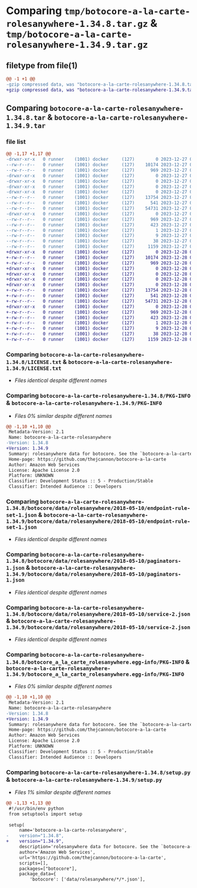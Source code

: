# Comparing `tmp/botocore-a-la-carte-rolesanywhere-1.34.8.tar.gz` & `tmp/botocore-a-la-carte-rolesanywhere-1.34.9.tar.gz`

## filetype from file(1)

```diff
@@ -1 +1 @@
-gzip compressed data, was "botocore-a-la-carte-rolesanywhere-1.34.8.tar", last modified: Wed Dec 27 01:06:59 2023, max compression
+gzip compressed data, was "botocore-a-la-carte-rolesanywhere-1.34.9.tar", last modified: Thu Dec 28 01:07:00 2023, max compression
```

## Comparing `botocore-a-la-carte-rolesanywhere-1.34.8.tar` & `botocore-a-la-carte-rolesanywhere-1.34.9.tar`

### file list

```diff
@@ -1,17 +1,17 @@
-drwxr-xr-x   0 runner    (1001) docker     (127)        0 2023-12-27 01:06:59.135354 botocore-a-la-carte-rolesanywhere-1.34.8/
--rw-r--r--   0 runner    (1001) docker     (127)    10174 2023-12-27 01:06:58.000000 botocore-a-la-carte-rolesanywhere-1.34.8/LICENSE.txt
--rw-r--r--   0 runner    (1001) docker     (127)      969 2023-12-27 01:06:59.135354 botocore-a-la-carte-rolesanywhere-1.34.8/PKG-INFO
-drwxr-xr-x   0 runner    (1001) docker     (127)        0 2023-12-27 01:06:59.131354 botocore-a-la-carte-rolesanywhere-1.34.8/botocore/
-drwxr-xr-x   0 runner    (1001) docker     (127)        0 2023-12-27 01:06:59.131354 botocore-a-la-carte-rolesanywhere-1.34.8/botocore/data/
-drwxr-xr-x   0 runner    (1001) docker     (127)        0 2023-12-27 01:06:59.131354 botocore-a-la-carte-rolesanywhere-1.34.8/botocore/data/rolesanywhere/
-drwxr-xr-x   0 runner    (1001) docker     (127)        0 2023-12-27 01:06:59.135354 botocore-a-la-carte-rolesanywhere-1.34.8/botocore/data/rolesanywhere/2018-05-10/
--rw-r--r--   0 runner    (1001) docker     (127)    13754 2023-12-27 01:06:29.000000 botocore-a-la-carte-rolesanywhere-1.34.8/botocore/data/rolesanywhere/2018-05-10/endpoint-rule-set-1.json
--rw-r--r--   0 runner    (1001) docker     (127)      541 2023-12-27 01:06:29.000000 botocore-a-la-carte-rolesanywhere-1.34.8/botocore/data/rolesanywhere/2018-05-10/paginators-1.json
--rw-r--r--   0 runner    (1001) docker     (127)    54731 2023-12-27 01:06:29.000000 botocore-a-la-carte-rolesanywhere-1.34.8/botocore/data/rolesanywhere/2018-05-10/service-2.json
-drwxr-xr-x   0 runner    (1001) docker     (127)        0 2023-12-27 01:06:59.135354 botocore-a-la-carte-rolesanywhere-1.34.8/botocore_a_la_carte_rolesanywhere.egg-info/
--rw-r--r--   0 runner    (1001) docker     (127)      969 2023-12-27 01:06:59.000000 botocore-a-la-carte-rolesanywhere-1.34.8/botocore_a_la_carte_rolesanywhere.egg-info/PKG-INFO
--rw-r--r--   0 runner    (1001) docker     (127)      423 2023-12-27 01:06:59.000000 botocore-a-la-carte-rolesanywhere-1.34.8/botocore_a_la_carte_rolesanywhere.egg-info/SOURCES.txt
--rw-r--r--   0 runner    (1001) docker     (127)        1 2023-12-27 01:06:59.000000 botocore-a-la-carte-rolesanywhere-1.34.8/botocore_a_la_carte_rolesanywhere.egg-info/dependency_links.txt
--rw-r--r--   0 runner    (1001) docker     (127)        9 2023-12-27 01:06:59.000000 botocore-a-la-carte-rolesanywhere-1.34.8/botocore_a_la_carte_rolesanywhere.egg-info/top_level.txt
--rw-r--r--   0 runner    (1001) docker     (127)       38 2023-12-27 01:06:59.135354 botocore-a-la-carte-rolesanywhere-1.34.8/setup.cfg
--rw-r--r--   0 runner    (1001) docker     (127)     1159 2023-12-27 01:06:58.000000 botocore-a-la-carte-rolesanywhere-1.34.8/setup.py
+drwxr-xr-x   0 runner    (1001) docker     (127)        0 2023-12-28 01:07:00.690428 botocore-a-la-carte-rolesanywhere-1.34.9/
+-rw-r--r--   0 runner    (1001) docker     (127)    10174 2023-12-28 01:07:00.000000 botocore-a-la-carte-rolesanywhere-1.34.9/LICENSE.txt
+-rw-r--r--   0 runner    (1001) docker     (127)      969 2023-12-28 01:07:00.690428 botocore-a-la-carte-rolesanywhere-1.34.9/PKG-INFO
+drwxr-xr-x   0 runner    (1001) docker     (127)        0 2023-12-28 01:07:00.690428 botocore-a-la-carte-rolesanywhere-1.34.9/botocore/
+drwxr-xr-x   0 runner    (1001) docker     (127)        0 2023-12-28 01:07:00.690428 botocore-a-la-carte-rolesanywhere-1.34.9/botocore/data/
+drwxr-xr-x   0 runner    (1001) docker     (127)        0 2023-12-28 01:07:00.690428 botocore-a-la-carte-rolesanywhere-1.34.9/botocore/data/rolesanywhere/
+drwxr-xr-x   0 runner    (1001) docker     (127)        0 2023-12-28 01:07:00.690428 botocore-a-la-carte-rolesanywhere-1.34.9/botocore/data/rolesanywhere/2018-05-10/
+-rw-r--r--   0 runner    (1001) docker     (127)    13754 2023-12-28 01:06:26.000000 botocore-a-la-carte-rolesanywhere-1.34.9/botocore/data/rolesanywhere/2018-05-10/endpoint-rule-set-1.json
+-rw-r--r--   0 runner    (1001) docker     (127)      541 2023-12-28 01:06:26.000000 botocore-a-la-carte-rolesanywhere-1.34.9/botocore/data/rolesanywhere/2018-05-10/paginators-1.json
+-rw-r--r--   0 runner    (1001) docker     (127)    54731 2023-12-28 01:06:26.000000 botocore-a-la-carte-rolesanywhere-1.34.9/botocore/data/rolesanywhere/2018-05-10/service-2.json
+drwxr-xr-x   0 runner    (1001) docker     (127)        0 2023-12-28 01:07:00.690428 botocore-a-la-carte-rolesanywhere-1.34.9/botocore_a_la_carte_rolesanywhere.egg-info/
+-rw-r--r--   0 runner    (1001) docker     (127)      969 2023-12-28 01:07:00.000000 botocore-a-la-carte-rolesanywhere-1.34.9/botocore_a_la_carte_rolesanywhere.egg-info/PKG-INFO
+-rw-r--r--   0 runner    (1001) docker     (127)      423 2023-12-28 01:07:00.000000 botocore-a-la-carte-rolesanywhere-1.34.9/botocore_a_la_carte_rolesanywhere.egg-info/SOURCES.txt
+-rw-r--r--   0 runner    (1001) docker     (127)        1 2023-12-28 01:07:00.000000 botocore-a-la-carte-rolesanywhere-1.34.9/botocore_a_la_carte_rolesanywhere.egg-info/dependency_links.txt
+-rw-r--r--   0 runner    (1001) docker     (127)        9 2023-12-28 01:07:00.000000 botocore-a-la-carte-rolesanywhere-1.34.9/botocore_a_la_carte_rolesanywhere.egg-info/top_level.txt
+-rw-r--r--   0 runner    (1001) docker     (127)       38 2023-12-28 01:07:00.690428 botocore-a-la-carte-rolesanywhere-1.34.9/setup.cfg
+-rw-r--r--   0 runner    (1001) docker     (127)     1159 2023-12-28 01:07:00.000000 botocore-a-la-carte-rolesanywhere-1.34.9/setup.py
```

### Comparing `botocore-a-la-carte-rolesanywhere-1.34.8/LICENSE.txt` & `botocore-a-la-carte-rolesanywhere-1.34.9/LICENSE.txt`

 * *Files identical despite different names*

### Comparing `botocore-a-la-carte-rolesanywhere-1.34.8/PKG-INFO` & `botocore-a-la-carte-rolesanywhere-1.34.9/PKG-INFO`

 * *Files 0% similar despite different names*

```diff
@@ -1,10 +1,10 @@
 Metadata-Version: 2.1
 Name: botocore-a-la-carte-rolesanywhere
-Version: 1.34.8
+Version: 1.34.9
 Summary: rolesanywhere data for botocore. See the `botocore-a-la-carte` package for more info.
 Home-page: https://github.com/thejcannon/botocore-a-la-carte
 Author: Amazon Web Services
 License: Apache License 2.0
 Platform: UNKNOWN
 Classifier: Development Status :: 5 - Production/Stable
 Classifier: Intended Audience :: Developers
```

### Comparing `botocore-a-la-carte-rolesanywhere-1.34.8/botocore/data/rolesanywhere/2018-05-10/endpoint-rule-set-1.json` & `botocore-a-la-carte-rolesanywhere-1.34.9/botocore/data/rolesanywhere/2018-05-10/endpoint-rule-set-1.json`

 * *Files identical despite different names*

### Comparing `botocore-a-la-carte-rolesanywhere-1.34.8/botocore/data/rolesanywhere/2018-05-10/paginators-1.json` & `botocore-a-la-carte-rolesanywhere-1.34.9/botocore/data/rolesanywhere/2018-05-10/paginators-1.json`

 * *Files identical despite different names*

### Comparing `botocore-a-la-carte-rolesanywhere-1.34.8/botocore/data/rolesanywhere/2018-05-10/service-2.json` & `botocore-a-la-carte-rolesanywhere-1.34.9/botocore/data/rolesanywhere/2018-05-10/service-2.json`

 * *Files identical despite different names*

### Comparing `botocore-a-la-carte-rolesanywhere-1.34.8/botocore_a_la_carte_rolesanywhere.egg-info/PKG-INFO` & `botocore-a-la-carte-rolesanywhere-1.34.9/botocore_a_la_carte_rolesanywhere.egg-info/PKG-INFO`

 * *Files 0% similar despite different names*

```diff
@@ -1,10 +1,10 @@
 Metadata-Version: 2.1
 Name: botocore-a-la-carte-rolesanywhere
-Version: 1.34.8
+Version: 1.34.9
 Summary: rolesanywhere data for botocore. See the `botocore-a-la-carte` package for more info.
 Home-page: https://github.com/thejcannon/botocore-a-la-carte
 Author: Amazon Web Services
 License: Apache License 2.0
 Platform: UNKNOWN
 Classifier: Development Status :: 5 - Production/Stable
 Classifier: Intended Audience :: Developers
```

### Comparing `botocore-a-la-carte-rolesanywhere-1.34.8/setup.py` & `botocore-a-la-carte-rolesanywhere-1.34.9/setup.py`

 * *Files 1% similar despite different names*

```diff
@@ -1,13 +1,13 @@
 #!/usr/bin/env python
 from setuptools import setup
 
 setup(
     name='botocore-a-la-carte-rolesanywhere',
-    version="1.34.8",
+    version="1.34.9",
     description='rolesanywhere data for botocore. See the `botocore-a-la-carte` package for more info.',
     author='Amazon Web Services',
     url='https://github.com/thejcannon/botocore-a-la-carte',
     scripts=[],
     packages=["botocore"],
     package_data={
         'botocore': ['data/rolesanywhere/*/*.json'],
```


